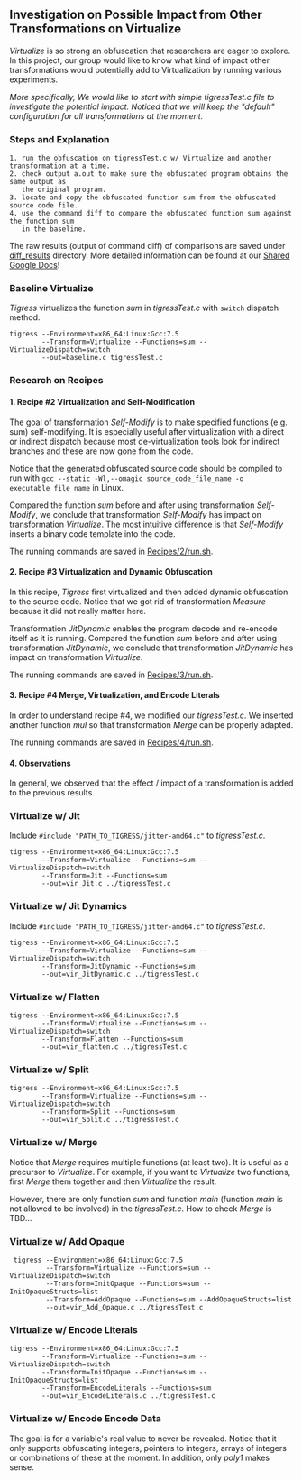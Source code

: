 ## Investigation on Possible Impact from Other Transformations on Virtualize

*Virtualize* is so strong an obfuscation that researchers are eager to explore. In this project, our group would like to know what kind of impact other transformations would potentially add to Virtualization by running various experiments.

*More specifically, We would like to start with simple tigressTest.c file to investigate the potential impact. Noticed that we will keep the "default" configuration for all transformations at the moment.*

### Steps and Explanation

```
1. run the obfuscation on tigressTest.c w/ Virtualize and another transformation at a time.
2. check output a.out to make sure the obfuscated program obtains the same output as 
   the original program. 
3. locate and copy the obfuscated function sum from the obfuscated source code file.
4. use the command diff to compare the obfuscated function sum against the function sum 
   in the baseline.
```

The raw results (output of command diff) of comparisons are saved under [diff_results](https://github.com/zyfeng-go/Tigress_Project/tree/main/diff_results) directory. More detailed information can be found at our [Shared Google Docs](https://docs.google.com/document/d/1Zx8N51Ajv7L5oO82Yq2FWLIXia6XdBfb7kbXWaPedy0/edit?usp=sharing)!

### Baseline Virtualize
*Tigress* virtualizes the function *sum* in *tigressTest.c* with `switch` dispatch method.
```
tigress --Environment=x86_64:Linux:Gcc:7.5 
        --Transform=Virtualize --Functions=sum --VirtualizeDispatch=switch 
        --out=baseline.c tigressTest.c
```

### Research on Recipes
#### 1. Recipe #2 Virtualization and Self-Modification

The goal of transformation *Self-Modify* is to make specified functions (e.g. sum) self-modifying. It is especially useful after virtualization with a direct or indirect dispatch because most de-virtualization tools look for indirect branches and these are now gone from the code.

Notice that the generated obfuscated source code should be compiled to run with ` gcc --static -Wl,--omagic source_code_file_name -o executable_file_name ` in Linux.

Compared the function *sum* before and after using transformation *Self-Modify*, we conclude that transformation *Self-Modify* has impact on transformation *Virtualize*. The most intuitive difference is that *Self-Modify* inserts a binary code template into the code.

The running commands are saved in [Recipes/2/run.sh](https://github.com/zyfeng-go/Tigress_Project/tree/main/Recipes/2/run.sh).

#### 2. Recipe #3 Virtualization and Dynamic Obfuscation
In this recipe, *Tigress* first virtualized and then added dynamic obfuscation to the source code. Notice that we got rid of transformation *Measure* because it did not really matter here.

Transformation *JitDynamic* enables the program decode and re-encode itself as it is running. Compared the function *sum* before and after using transformation *JitDynamic*, we conclude that transformation *JitDynamic* has impact on transformation *Virtualize*.

The running commands are saved in [Recipes/3/run.sh](https://github.com/zyfeng-go/Tigress_Project/tree/main/Recipes/3/run.sh).

#### 3. Recipe #4 Merge, Virtualization, and Encode Literals
In order to understand recipe #4, we modified our *tigressTest.c*. We inserted another function *mul* so that transformation *Merge* can be properly adapted.

The running commands are saved in [Recipes/4/run.sh](https://github.com/zyfeng-go/Tigress_Project/tree/main/Recipes/4/run.sh).

#### 4. Observations
In general, we observed that the effect / impact of a transformation is added to the previous results. 

### Virtualize w/ Jit
Include `#include "PATH_TO_TIGRESS/jitter-amd64.c"` to *tigressTest.c*.
```
tigress --Environment=x86_64:Linux:Gcc:7.5 
        --Transform=Virtualize --Functions=sum --VirtualizeDispatch=switch 
        --Transform=Jit --Functions=sum 
        --out=vir_Jit.c ../tigressTest.c
```

### Virtualize w/ Jit Dynamics
Include `#include "PATH_TO_TIGRESS/jitter-amd64.c"` to *tigressTest.c*.
```
tigress --Environment=x86_64:Linux:Gcc:7.5 
        --Transform=Virtualize --Functions=sum --VirtualizeDispatch=switch 
        --Transform=JitDynamic --Functions=sum 
        --out=vir_JitDynamic.c ../tigressTest.c
```

### Virtualize w/ Flatten
```
tigress --Environment=x86_64:Linux:Gcc:7.5 
        --Transform=Virtualize --Functions=sum --VirtualizeDispatch=switch 
        --Transform=Flatten --Functions=sum 
        --out=vir_flatten.c ../tigressTest.c
```

### Virtualize w/ Split
```
tigress --Environment=x86_64:Linux:Gcc:7.5 
        --Transform=Virtualize --Functions=sum --VirtualizeDispatch=switch 
        --Transform=Split --Functions=sum 
        --out=vir_Split.c ../tigressTest.c
```

### Virtualize w/ Merge
Notice that *Merge* requires multiple functions (at least two). It is useful as a precursor to *Virtualize*. For example, if you want to *Virtualize* two functions, first *Merge* them together and then *Virtualize* the result.

However, there are only function *sum* and function *main* (function *main* is not allowed to be involved) in the *tigressTest.c*. How to check *Merge* is TBD...

### Virtualize w/ Add Opaque
```
 tigress --Environment=x86_64:Linux:Gcc:7.5 
         --Transform=Virtualize --Functions=sum --VirtualizeDispatch=switch 
         --Transform=InitOpaque --Functions=sum --InitOpaqueStructs=list 
         --Transform=AddOpaque --Functions=sum --AddOpaqueStructs=list 
         --out=vir_Add_Opaque.c ../tigressTest.c
```

### Virtualize w/ Encode Literals
```
tigress --Environment=x86_64:Linux:Gcc:7.5 
        --Transform=Virtualize --Functions=sum --VirtualizeDispatch=switch 
        --Transform=InitOpaque --Functions=sum --InitOpaqueStructs=list 
        --Transform=EncodeLiterals --Functions=sum 
        --out=vir_EncodeLiterals.c ../tigressTest.c
```

### Virtualize w/ Encode Encode Data
The goal is for a variable's real value to never be revealed. Notice that it only supports obfuscating integers, pointers to integers, arrays of integers or combinations of these at the moment. In addition, only *poly1* makes sense.

```
```